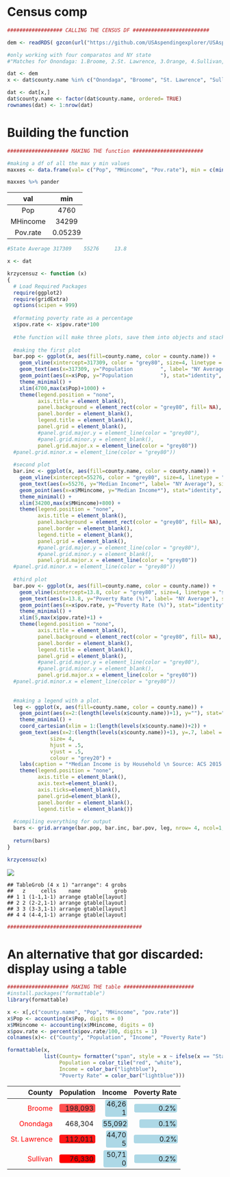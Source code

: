 Census comp
================

``` r
################## CALLING THE CENSUS DF #########################

dem <- readRDS( gzcon(url("https://github.com/USAspendingexplorer/USAspending-explorer/blob/master/Data/Processed/NYcensus.rds?raw=true")))

#only working with four comparatos and NY state
#"Matches for Onondaga: 1.Broome, 2.St. Lawrence, 3.Orange, 4.Sullivan, 5.Monroe"

dat <- dem
x <- dat$county.name %in% c("Onondaga", "Broome", "St. Lawrence", "Sullivan")

dat <- dat[x,]
dat$county.name <- factor(dat$county.name, ordered= TRUE)
rownames(dat) <- 1:nrow(dat)
```

Building the function
=====================

``` r
#################### MAKING THE function #######################

#making a df of all the max y min values
maxxes <- data.frame(val= c("Pop", "MHincome", "Pov.rate"), min = c(min(dem$Pop), min(dem$MHincome), min(dem$pov.rate)), max = c(max(dem$Pop), max(dem$MHincome), max(dem$pov.rate)))

maxxes %>% pander
```

<table style="width:35%;">
<colgroup>
<col width="12%" />
<col width="11%" />
<col width="11%" />
</colgroup>
<thead>
<tr class="header">
<th align="center">val</th>
<th align="center">min</th>
<th align="center">max</th>
</tr>
</thead>
<tbody>
<tr class="odd">
<td align="center">Pop</td>
<td align="center">4760</td>
<td align="center">2595259</td>
</tr>
<tr class="even">
<td align="center">MHincome</td>
<td align="center">34299</td>
<td align="center">99465</td>
</tr>
<tr class="odd">
<td align="center">Pov.rate</td>
<td align="center">0.05239</td>
<td align="center">0.2993</td>
</tr>
</tbody>
</table>

``` r
#State Average 317309    55276     13.8

x <- dat

krzycensuz <- function (x)
{
  # Load Required Packages
  require(ggplot2)
  require(gridExtra)
  options(scipen = 999)
  
  #formating poverty rate as a percentage
  x$pov.rate <- x$pov.rate*100
  
  #the function will make three plots, save them into objects and stack them together using gridExtra
  
  #making the first plot
  bar.pop <- ggplot(x, aes(fill=county.name, color = county.name)) +
    geom_vline(xintercept=317309, color = "grey80", size=4, linetype = "solid") +
    geom_text(aes(x=317309, y="Population         ", label= "NY Average"), size = 3, colour = "grey40", angle = 90) +
    geom_point(aes(x=x$Pop, y="Population         "), stat="identity", shape = 23, size = 8) +
    theme_minimal() +
    xlim(4700,max(x$Pop)+1000) + 
    theme(legend.position = "none",
          axis.title = element_blank(),
          panel.background = element_rect(color = "grey80", fill= NA),
          panel.border = element_blank(),
          legend.title = element_blank(),
          panel.grid = element_blank(),
          #panel.grid.major.y = element_line(color = "grey80"),
          #panel.grid.minor.y = element_blank(),
          panel.grid.major.x = element_line(color = "grey80"))
  #panel.grid.minor.x = element_line(color = "grey80"))
  
  #second plot
  bar.inc <- ggplot(x, aes(fill=county.name, color = county.name)) +
    geom_vline(xintercept=55276, color = "grey80", size=4, linetype = "solid") +
    geom_text(aes(x=55276, y="Median Income*", label= "NY Average"), size = 3, colour = "grey40", angle = 90) +
    geom_point(aes(x=x$MHincome, y="Median Income*"), stat="identity", shape = 23, size = 8) +
    theme_minimal() +
    xlim(34200,max(x$MHincome)+800) +
    theme(legend.position = "none",
          axis.title = element_blank(),
          panel.background = element_rect(color = "grey80", fill= NA),
          panel.border = element_blank(),
          legend.title = element_blank(),
          panel.grid = element_blank(),
          #panel.grid.major.y = element_line(color = "grey80"),
          #panel.grid.minor.y = element_blank(),
          panel.grid.major.x = element_line(color = "grey80"))
  #panel.grid.minor.x = element_line(color = "grey80"))
  
  #third plot
  bar.pov <- ggplot(x, aes(fill=county.name, color = county.name)) +
    geom_vline(xintercept=13.8, color = "grey80", size=4, linetype = "solid") +
    geom_text(aes(x=13.8, y="Poverty Rate (%)", label= "NY Average"), size = 3, colour = "grey40", angle = 90) +
    geom_point(aes(x=x$pov.rate, y="Poverty Rate (%)"), stat="identity", shape = 23, size = 8) +
    theme_minimal() +
    xlim(5,max(x$pov.rate)+1) +
    theme(legend.position = "none",
          axis.title = element_blank(),
          panel.background = element_rect(color = "grey80", fill= NA),
          panel.border = element_blank(),
          legend.title = element_blank(),
          panel.grid = element_blank(),
          #panel.grid.major.y = element_line(color = "grey80"),
          #panel.grid.minor.y = element_blank(),
          panel.grid.major.x = element_line(color = "grey80"))
  #panel.grid.minor.x = element_line(color = "grey80"))
  
  
  #making a legend with a plot.
  leg <- ggplot(x, aes(fill=county.name, color = county.name)) +
    geom_point(aes(x=2:(length(levels(x$county.name))+1), y=""), stat="identity", shape = 23, size = 8) +
    theme_minimal() +
    coord_cartesian(xlim = 1:(length(levels(x$county.name))+2)) +
    geom_text(aes(x=2:(length(levels(x$county.name))+1), y=.7, label = paste0(levels(x$county.name))),
              size= 4,
              hjust = .5,
              vjust = .5,
              colour = "grey20") +
    labs(caption = "*Median Income is by Household \n Source: ACS 2015 Census data.") +
    theme(legend.position = "none",
          axis.title = element_blank(),
          axis.text=element_blank(), 
          axis.ticks=element_blank(),
          panel.grid=element_blank(),
          panel.border = element_blank(),
          legend.title = element_blank())
  
  #compiling everything for output
  bars <- grid.arrange(bar.pop, bar.inc, bar.pov, leg, nrow= 4, ncol=1, heights=c(1,1,1,1), widths=c(1))
  
  return(bars)
}

krzycensuz(x)
```

![](census_comparator_files/figure-markdown_github/unnamed-chunk-2-1.png)

    ## TableGrob (4 x 1) "arrange": 4 grobs
    ##   z     cells    name           grob
    ## 1 1 (1-1,1-1) arrange gtable[layout]
    ## 2 2 (2-2,1-1) arrange gtable[layout]
    ## 3 3 (3-3,1-1) arrange gtable[layout]
    ## 4 4 (4-4,1-1) arrange gtable[layout]

``` r
############################################
```

An alternative that gor discarded: display using a table
========================================================

``` r
#################### MAKING THE table #######################
#install.packages("formattable")
library(formattable)

x <- x[,c("county.name", "Pop", "MHincome", "pov.rate")]
x$Pop <- accounting(x$Pop, digits = 0)
x$MHincome <- accounting(x$MHincome, digits = 0)
x$pov.rate <- percent(x$pov.rate/100, digits = 1)
colnames(x)<- c("County", "Population", "Income", "Poverty Rate")

formattable(x, 
            list(County= formatter("span", style = x ~ ifelse(x == "State Average", style(font.weight = "bold"), style(color = "red"))),
                 Population = color_tile("red", "white"),
                 Income = color_bar("lightblue"),
                 "Poverty Rate" = color_bar("lightblue")))
```

<table class="table table-condensed">
<thead>
<tr>
<th style="text-align:right;">
County
</th>
<th style="text-align:right;">
Population
</th>
<th style="text-align:right;">
Income
</th>
<th style="text-align:right;">
Poverty Rate
</th>
</tr>
</thead>
<tbody>
<tr>
<td style="text-align:right;">
<span style="color: red">Broome </span>
</td>
<td style="text-align:right;">
<span style="display: block; padding: 0 4px; border-radius: 4px; background-color: #ff4f4f">198,093</span>
</td>
<td style="text-align:right;">
<span style="display: inline-block; direction: rtl; border-radius: 4px; padding-right: 2px; background-color: lightblue; width: 83.97%">46,261</span>
</td>
<td style="text-align:right;">
<span style="display: inline-block; direction: rtl; border-radius: 4px; padding-right: 2px; background-color: lightblue; width: 97.50%">0.2%</span>
</td>
</tr>
<tr>
<td style="text-align:right;">
<span style="color: red">Onondaga </span>
</td>
<td style="text-align:right;">
<span style="display: block; padding: 0 4px; border-radius: 4px; background-color: #ffffff">468,304</span>
</td>
<td style="text-align:right;">
<span style="display: inline-block; direction: rtl; border-radius: 4px; padding-right: 2px; background-color: lightblue; width: 100.00%">55,092</span>
</td>
<td style="text-align:right;">
<span style="display: inline-block; direction: rtl; border-radius: 4px; padding-right: 2px; background-color: lightblue; width: 85.26%">0.1%</span>
</td>
</tr>
<tr>
<td style="text-align:right;">
<span style="color: red">St. Lawrence</span>
</td>
<td style="text-align:right;">
<span style="display: block; padding: 0 4px; border-radius: 4px; background-color: #ff1717">112,011</span>
</td>
<td style="text-align:right;">
<span style="display: inline-block; direction: rtl; border-radius: 4px; padding-right: 2px; background-color: lightblue; width: 81.15%">44,705</span>
</td>
<td style="text-align:right;">
<span style="display: inline-block; direction: rtl; border-radius: 4px; padding-right: 2px; background-color: lightblue; width: 100.00%">0.2%</span>
</td>
</tr>
<tr>
<td style="text-align:right;">
<span style="color: red">Sullivan </span>
</td>
<td style="text-align:right;">
<span style="display: block; padding: 0 4px; border-radius: 4px; background-color: #ff0000">76,330</span>
</td>
<td style="text-align:right;">
<span style="display: inline-block; direction: rtl; border-radius: 4px; padding-right: 2px; background-color: lightblue; width: 92.05%">50,710</span>
</td>
<td style="text-align:right;">
<span style="display: inline-block; direction: rtl; border-radius: 4px; padding-right: 2px; background-color: lightblue; width: 96.87%">0.2%</span>
</td>
</tr>
</tbody>
</table>
